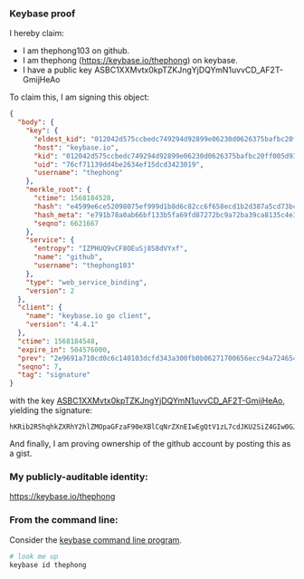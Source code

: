 ### Keybase proof

I hereby claim:

  * I am thephong103 on github.
  * I am thephong (https://keybase.io/thephong) on keybase.
  * I have a public key ASBC1XXMvtx0kpTZKJngYjDQYmN1uvvCD_AF2T-GmijHeAo

To claim this, I am signing this object:

```json
{
  "body": {
    "key": {
      "eldest_kid": "012042d575ccbedc749294d92899e06230d0626375bafbc20ff005d93f869a28c7780a",
      "host": "keybase.io",
      "kid": "012042d575ccbedc749294d92899e06230d0626375bafbc20ff005d93f869a28c7780a",
      "uid": "76cf71139dd4be2634ef15dcd3423019",
      "username": "thephong"
    },
    "merkle_root": {
      "ctime": 1568184528,
      "hash": "e4599e6ce52098075ef999d1b8d6c82cc6f658ecd1b2d387a5cd73bc51e1b8acb7c0cc106d77b90bd4b7a1c0acbee33aa1183451c168d5ea8cab5273d7125b3e",
      "hash_meta": "e791b78a0ab66bf133b5fa69fd87272bc9a72ba39ca8135c4e3a2c0d9c3aa92a",
      "seqno": 6621667
    },
    "service": {
      "entropy": "IZPHUQ9vCF8OEuSj8S8dVYxf",
      "name": "github",
      "username": "thephong103"
    },
    "type": "web_service_binding",
    "version": 2
  },
  "client": {
    "name": "keybase.io go client",
    "version": "4.4.1"
  },
  "ctime": 1568184548,
  "expire_in": 504576000,
  "prev": "2e9691a710cd0c6c140103dcfd343a300fb0b06271700656ecc94a724654303d",
  "seqno": 7,
  "tag": "signature"
}
```

with the key [ASBC1XXMvtx0kpTZKJngYjDQYmN1uvvCD_AF2T-GmijHeAo](https://keybase.io/thephong), yielding the signature:

```
hKRib2R5hqhkZXRhY2hlZMOpaGFzaF90eXBlCqNrZXnEIwEgQtV1zL7cdJKU2SiZ4GIw0GJjdbr7wg/wBdk/hpoox3gKp3BheWxvYWTESpcCB8QgLpaRpxDNDGwUAQPc/TQ6MA+wsGJxcAZW7MlKckZUMD3EILC/dSjEP+dJJZv2iqgsHbLmKv4SF2H5LEdCtXsHpX8MAgHCo3NpZ8RAgqVl+LWpnEor/arJuzr6sQL6EPsPsRV3qkwFedy97R2p80fUlaM6x3iAelaodrphLp6y1WTKvWIpcE/XDCRhCqhzaWdfdHlwZSCkaGFzaIKkdHlwZQildmFsdWXEIHWW1qFb5L5IgljThf/gXYuVTzyZy/0XeB4QwY013ZHpo3RhZ80CAqd2ZXJzaW9uAQ==

```

And finally, I am proving ownership of the github account by posting this as a gist.

### My publicly-auditable identity:

https://keybase.io/thephong

### From the command line:

Consider the [keybase command line program](https://keybase.io/download).

```bash
# look me up
keybase id thephong
```
